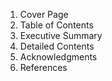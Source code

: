 
1. Cover Page
1. Table of Contents
1. Executive Summary
1. Detailed Contents
1. Acknowledgments
1. References
